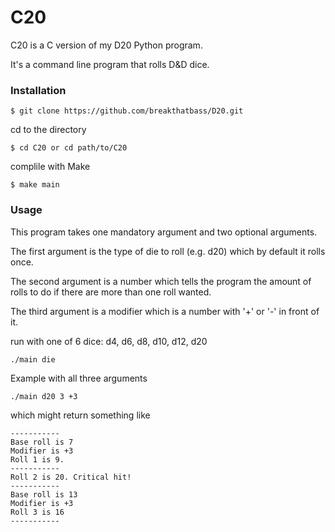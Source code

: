 # C20

C20 is a C version of my D20 Python program.

It's a command line program that rolls D&D dice.

### Installation

```
$ git clone https://github.com/breakthatbass/D20.git
```
cd to the directory
```
$ cd C20 or cd path/to/C20
```
complile with Make
```
$ make main
```

### Usage

This program takes one mandatory argument and two optional arguments.

The first argument is the type of die to roll (e.g. d20) which by default it rolls once.

The second argument is a number which tells the program the amount of rolls to do if there are more than one roll wanted.

The third argument is a modifier which is a number with '+' or '-' in front of it.

run with one of 6 dice: d4, d6, d8, d10, d12, d20
```
./main die
```
Example with all three arguments
```
./main d20 3 +3
```
which might return something like
```
-----------
Base roll is 7
Modifier is +3
Roll 1 is 9.
-----------
Roll 2 is 20. Critical hit!
-----------
Base roll is 13
Modifier is +3
Roll 3 is 16
-----------
```